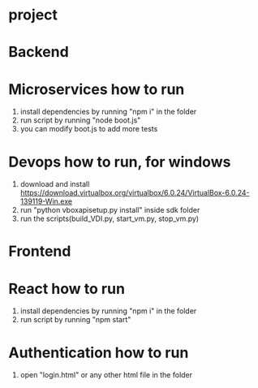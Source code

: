 # project
 
# Backend
# Microservices how to run
1) install dependencies by running "npm i" in the folder
2) run script by running "node boot.js"
3) you can modify boot.js to add more tests

# Devops how to run, for windows
1) download and install 
https://download.virtualbox.org/virtualbox/6.0.24/VirtualBox-6.0.24-139119-Win.exe
2) run "python vboxapisetup.py install" inside sdk folder
3) run the scripts(build_VDI.py, start_vm.py, stop_vm.py)

# Frontend
# React how to run
1) install dependencies by running "npm i" in the folder
2) run script by running "npm start"

# Authentication how to run
1) open "login.html" or any other html file in the folder